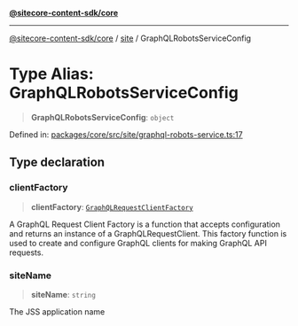 [**@sitecore-content-sdk/core**](../../README.md)

***

[@sitecore-content-sdk/core](../../README.md) / [site](../README.md) / GraphQLRobotsServiceConfig

# Type Alias: GraphQLRobotsServiceConfig

> **GraphQLRobotsServiceConfig**: `object`

Defined in: [packages/core/src/site/graphql-robots-service.ts:17](https://github.com/Sitecore/xmc-jss-dev/blob/4e954baaff703857abef880e6218bead13dfe25d/packages/core/src/site/graphql-robots-service.ts#L17)

## Type declaration

### clientFactory

> **clientFactory**: [`GraphQLRequestClientFactory`](../../index/type-aliases/GraphQLRequestClientFactory.md)

A GraphQL Request Client Factory is a function that accepts configuration and returns an instance of a GraphQLRequestClient.
This factory function is used to create and configure GraphQL clients for making GraphQL API requests.

### siteName

> **siteName**: `string`

The JSS application name
